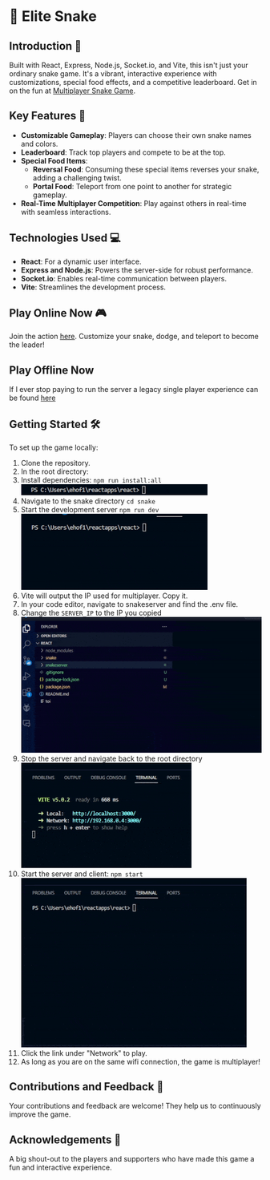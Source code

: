 # 🐍 Elite Snake

## Introduction 🚀
Built with React, Express, Node.js, Socket.io, and Vite, this isn't just your ordinary snake game. It's a vibrant, interactive experience with customizations, special food effects, and a competitive leaderboard. Get in on the fun at [Multiplayer Snake Game](http://23.239.5.150:3000/).

## Key Features 🌟
- **Customizable Gameplay**: Players can choose their own snake names and colors.
- **Leaderboard**: Track top players and compete to be at the top.
- **Special Food Items**: 
  - **Reversal Food**: Consuming these special items reverses your snake, adding a challenging twist.
  - **Portal Food**: Teleport from one point to another for strategic gameplay.
- **Real-Time Multiplayer Competition**: Play against others in real-time with seamless interactions.

## Technologies Used 💻
- **React**: For a dynamic user interface.
- **Express and Node.js**: Powers the server-side for robust performance.
- **Socket.io**: Enables real-time communication between players.
- **Vite**: Streamlines the development process.

## Play Online Now 🎮
Join the action [here](http://23.239.5.150:3000/). Customize your snake, dodge, and teleport to become the leader!

## Play Offline Now
If I ever stop paying to run the server a legacy single player experience can be found [here](https://theehofman.github.io/snake2/)

## Getting Started 🛠
To set up the game locally:
1. Clone the repository.
2. In the root directory:
3. Install dependencies: `npm run install:all`
    ![Alt Text](./gifs/npm%20install%20gif.gif)
4. Navigate to the snake directory `cd snake`
5. Start the development server `npm run dev`
    ![Alt Text](./gifs/cd%20and%20run%20dev%20gif.gif)
6. Vite will output the IP used for multiplayer. Copy it.
7. In your code editor, navigate to snakeserver and find the .env file.
8. Change the `SERVER_IP` to the IP you copied
    ![Alt Text](./gifs/change%20file%20gif.gif)
9. Stop the server and navigate back to the root directory
    ![Alt Text](./gifs/backtracking%20gif.gif)
10. Start the server and client: `npm start`
    ![Alt Text](./gifs/starting%20server%20gif.gif)   
11. Click the link under "Network" to play.
12. As long as you are on the same wifi connection, the game is multiplayer!

## Contributions and Feedback 💬
Your contributions and feedback are welcome! They help us to continuously improve the game.

## Acknowledgements 🙏
A big shout-out to the players and supporters who have made this game a fun and interactive experience.
